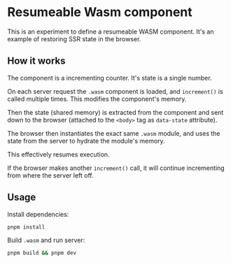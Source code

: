 # Resumeable Wasm component

This is an experiment to define a resumeable WASM component. It's an example of restoring SSR state in the browser.

## How it works

The component is a incrementing counter. It's state is a single number.

On each server request the `.wasm` component is loaded, and `increment()` is called multiple times. This modifies the component's memory.

Then the state (shared memory) is extracted from the component and sent down to the browser (attached to the `<body>` tag as `data-state` attribute).

The browser then instantiates the exact same `.wasm` module, and uses the state from the server to hydrate the module's memory.

This effectively resumes execution.

If the browser makes another `increment()` call, it will continue incrementing from where the server left off.

## Usage

Install dependencies:

```sh
pnpm install
```

Build `.wasm` and run server:

```sh
pnpm build && pnpm dev
```
